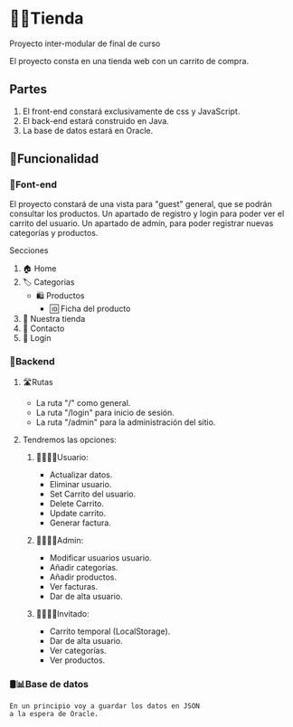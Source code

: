 # 🏪🛒Tienda

Proyecto inter-modular de final de curso

El proyecto consta en una tienda web con un carrito de compra.

## Partes

1. El front-end constará exclusivamente de css y JavaScript.
2. El back-end estará construido en Java.
3. La base de datos estará en Oracle.

## 🔩Funcionalidad

### 🌈Font-end

El proyecto constará de una vista para "guest" general, que se podrán consultar los productos.
Un apartado de registro y login para poder ver el carrito del usuario.
Un apartado de admin, para poder registrar nuevas categorías y productos.

Secciones

1. 🏠 Home
2. 🏷️ Categorias
    * 🛍️ Productos
        * 🆔 Ficha del producto
3. 🏪 Nuestra tienda
4. 📧 Contacto
5. 🙍 Login

### 🤖Backend

1. 🛣Rutas

    * La ruta "/" como general.
    * La ruta "/login" para inicio de sesión.
    * La ruta "/admin" para la administración del sitio.

2. Tendremos las opciones:

    1. 🙍‍♂️🙍‍♀️Usuario:
        * Actualizar datos.
        * Eliminar usuario.
        * Set Carrito del usuario.
        * Delete Carrito.
        * Update carrito.
        * Generar factura.

    2. 👩‍💻👩‍💻Admin:
        * Modificar usuarios usuario.
        * Añadir categorías.
        * Añadir productos.
        * Ver facturas.
        * Dar de alta usuario.

    3. 🤸‍♂️🤸‍♀️Invitado:
        * Carrito temporal (LocalStorage).
        * Dar de alta usuario.
        * Ver categorías.
        * Ver productos.

### 🛢📊Base de datos

    En un principio voy a guardar los datos en JSON
    a la espera de Oracle.
